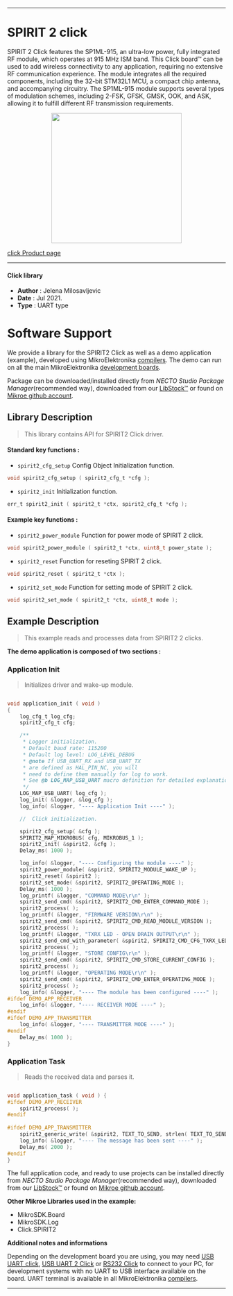 
---
# SPIRIT 2 click

SPIRIT 2 Click features the SP1ML-915, an ultra-low power, fully integrated RF module, which operates at 915 MHz ISM band. This Click board™ can be used to add wireless connectivity to any application, requiring no extensive RF communication experience. The module integrates all the required components, including the 32-bit STM32L1 MCU, a compact chip antenna, and accompanying circuitry. The SP1ML-915 module supports several types of modulation schemes, including 2-FSK, GFSK, GMSK, OOK, and ASK, allowing it to fulfill different RF transmission requirements.

<p align="center">
  <img src="https://download.mikroe.com/images/click_for_ide/spirit2_click.png" height=300px>
</p>

[click Product page](https://www.mikroe.com/spirit-2-click)

---


#### Click library

- **Author**        : Jelena Milosavljevic
- **Date**          : Jul 2021.
- **Type**          : UART type


# Software Support

We provide a library for the SPIRIT2 Click
as well as a demo application (example), developed using MikroElektronika
[compilers](https://www.mikroe.com/necto-studio).
The demo can run on all the main MikroElektronika [development boards](https://www.mikroe.com/development-boards).

Package can be downloaded/installed directly from *NECTO Studio Package Manager*(recommended way), downloaded from our [LibStock&trade;](https://libstock.mikroe.com) or found on [Mikroe github account](https://github.com/MikroElektronika/mikrosdk_click_v2/tree/master/clicks).

## Library Description

> This library contains API for SPIRIT2 Click driver.

#### Standard key functions :

- `spirit2_cfg_setup` Config Object Initialization function.
```c
void spirit2_cfg_setup ( spirit2_cfg_t *cfg );
```

- `spirit2_init` Initialization function.
```c
err_t spirit2_init ( spirit2_t *ctx, spirit2_cfg_t *cfg );
```

#### Example key functions :

- `spirit2_power_module` Function for power mode of SPIRIT 2 click.
```c
void spirit2_power_module ( spirit2_t *ctx, uint8_t power_state );
```

- `spirit2_reset` Function for reseting SPIRIT 2 click.
```c
void spirit2_reset ( spirit2_t *ctx );
```

- `spirit2_set_mode` Function for setting mode of SPIRIT 2 click.
```c
void spirit2_set_mode ( spirit2_t *ctx, uint8_t mode );
```

## Example Description

> This example reads and processes data from SPIRIT2 2 clicks.

**The demo application is composed of two sections :**

### Application Init

> Initializes driver and wake-up module.

```c

void application_init ( void ) 
{
    log_cfg_t log_cfg;
    spirit2_cfg_t cfg;

    /** 
     * Logger initialization.
     * Default baud rate: 115200
     * Default log level: LOG_LEVEL_DEBUG
     * @note If USB_UART_RX and USB_UART_TX 
     * are defined as HAL_PIN_NC, you will 
     * need to define them manually for log to work. 
     * See @b LOG_MAP_USB_UART macro definition for detailed explanation.
     */
    LOG_MAP_USB_UART( log_cfg );
    log_init( &logger, &log_cfg );
    log_info( &logger, "---- Application Init ----" );

    //  Click initialization.

    spirit2_cfg_setup( &cfg );
    SPIRIT2_MAP_MIKROBUS( cfg, MIKROBUS_1 );
    spirit2_init( &spirit2, &cfg );
    Delay_ms( 1000 );

    log_info( &logger, "---- Configuring the module ----" );
    spirit2_power_module( &spirit2, SPIRIT2_MODULE_WAKE_UP );
    spirit2_reset( &spirit2 );
    spirit2_set_mode( &spirit2, SPIRIT2_OPERATING_MODE );
    Delay_ms( 1000 );
    log_printf( &logger, "COMMAND MODE\r\n" );
    spirit2_send_cmd( &spirit2, SPIRIT2_CMD_ENTER_COMMAND_MODE );
    spirit2_process( );
    log_printf( &logger, "FIRMWARE VERSION\r\n" );
    spirit2_send_cmd( &spirit2, SPIRIT2_CMD_READ_MODULE_VERSION );
    spirit2_process( );
    log_printf( &logger, "TXRX LED - OPEN DRAIN OUTPUT\r\n" );
    spirit2_send_cmd_with_parameter( &spirit2, SPIRIT2_CMD_CFG_TXRX_LED, SPIRIT2_PCFG_TXRXLED_OPEN_DRAIN );
    spirit2_process( );
    log_printf( &logger, "STORE CONFIG\r\n" );
    spirit2_send_cmd( &spirit2, SPIRIT2_CMD_STORE_CURRENT_CONFIG );
    spirit2_process( );
    log_printf( &logger, "OPERATING MODE\r\n" );
    spirit2_send_cmd( &spirit2, SPIRIT2_CMD_ENTER_OPERATING_MODE );
    spirit2_process( );
    log_info( &logger, "---- The module has been configured ----" );
#ifdef DEMO_APP_RECEIVER
    log_info( &logger, "---- RECEIVER MODE ----" );
#endif 
#ifdef DEMO_APP_TRANSMITTER
    log_info( &logger, "---- TRANSMITTER MODE ----" );
#endif 
    Delay_ms( 1000 );
}

```

### Application Task

> Reads the received data and parses it.

```c

void application_task ( void ) {
#ifdef DEMO_APP_RECEIVER
    spirit2_process( );
#endif   
    
#ifdef DEMO_APP_TRANSMITTER 
    spirit2_generic_write( &spirit2, TEXT_TO_SEND, strlen( TEXT_TO_SEND ) );
    log_info( &logger, "---- The message has been sent ----" );
    Delay_ms( 2000 );
#endif
}

```

The full application code, and ready to use projects can be installed directly from *NECTO Studio Package Manager*(recommended way), downloaded from our [LibStock&trade;](https://libstock.mikroe.com) or found on [Mikroe github account](https://github.com/MikroElektronika/mikrosdk_click_v2/tree/master/clicks).

**Other Mikroe Libraries used in the example:**

- MikroSDK.Board
- MikroSDK.Log
- Click.SPIRIT2

**Additional notes and informations**

Depending on the development board you are using, you may need
[USB UART click](https://www.mikroe.com/usb-uart-click),
[USB UART 2 Click](https://www.mikroe.com/usb-uart-2-click) or
[RS232 Click](https://www.mikroe.com/rs232-click) to connect to your PC, for
development systems with no UART to USB interface available on the board. UART
terminal is available in all MikroElektronika
[compilers](https://shop.mikroe.com/compilers).

---
